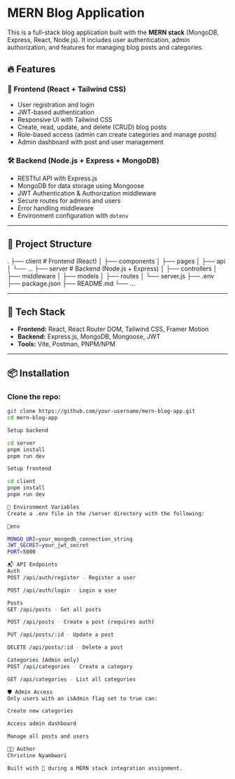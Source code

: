 # MERN Blog Application

This is a full-stack blog application built with the **MERN stack** (MongoDB, Express, React, Node.js). It includes user authentication, admin authorization, and features for managing blog posts and categories.

## 🔥 Features

### 🚀 Frontend (React + Tailwind CSS)
- User registration and login
- JWT-based authentication
- Responsive UI with Tailwind CSS
- Create, read, update, and delete (CRUD) blog posts
- Role-based access (admin can create categories and manage posts)
- Admin dashboard with post and user management

### 🛠️ Backend (Node.js + Express + MongoDB)
- RESTful API with Express.js
- MongoDB for data storage using Mongoose
- JWT Authentication & Authorization middleware
- Secure routes for admins and users
- Error handling middleware
- Environment configuration with `dotenv`

---

## 📂 Project Structure
.
├── client # Frontend (React)
│ ├── components
│ ├── pages
│ ├── api
│ └── ...
├── server # Backend (Node.js + Express)
│ ├── controllers
│ ├── middleware
│ ├── models
│ ├── routes
│ └── server.js
├── .env
├── package.json
├── README.md
└── ...


---

## 🧪 Tech Stack

- **Frontend:** React, React Router DOM, Tailwind CSS, Framer Motion
- **Backend:** Express.js, MongoDB, Mongoose, JWT
- **Tools:** Vite, Postman, PNPM/NPM

---

## 📦 Installation

### Clone the repo:
```bash
git clone https://github.com/your-username/mern-blog-app.git
cd mern-blog-app

Setup backend

cd server
pnpm install    
pnpm run dev     

Setup frontend

cd client
pnpm install      
pnpm run dev      

🔐 Environment Variables
Create a .env file in the /server directory with the following:

🔐env

MONGO_URI=your_mongodb_connection_string
JWT_SECRET=your_jwt_secret
PORT=5000

📬 API Endpoints
Auth
POST /api/auth/register - Register a user

POST /api/auth/login - Login a user

Posts
GET /api/posts - Get all posts

POST /api/posts - Create a post (requires auth)

PUT /api/posts/:id - Update a post

DELETE /api/posts/:id - Delete a post

Categories (Admin only)
POST /api/categories - Create a category

GET /api/categories - List all categories

🛡️ Admin Access
Only users with an isAdmin flag set to true can:

Create new categories

Access admin dashboard

Manage all posts and users

🧑‍💻 Author
Christine Nyambwari

Built with 💙 during a MERN stack integration assignment.

